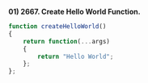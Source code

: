 
**01) 2667. Create Hello World Function.**

```js
function createHelloWorld() 
{
	return function(...args) 
    {
        return "Hello World";
    };
};
```
